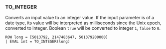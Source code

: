 <!--
This is generated by ESQL’s AbstractFunctionTestCase. Do no edit it. See ../README.md for how to regenerate it.
-->

### TO_INTEGER
Converts an input value to an integer value.
If the input parameter is of a date type, its value will be interpreted as milliseconds
since the [Unix epoch](https://en.wikipedia.org/wiki/Unix_time), converted to integer.
Boolean `true` will be converted to integer `1`, `false` to `0`.

```
ROW long = [5013792, 2147483647, 501379200000]
| EVAL int = TO_INTEGER(long)
```
